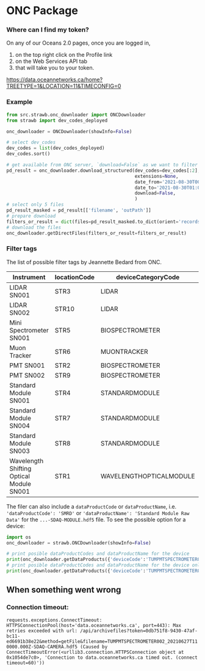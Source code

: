 # ONC Package

### Where can I find my token?
On any of our Oceans 2.0 pages, once you are logged in,
1. on the top right click on the Profile link
2. on the Web Services API tab
3. that will take you to your token.

https://data.oceannetworks.ca/home?TREETYPE=1&LOCATION=11&TIMECONFIG=0

### Example

```python
from src.strawb.onc_downloader import ONCDownloader
from strawb import dev_codes_deployed

onc_downloader = ONCDownloader(showInfo=False)

# select dev_codes
dev_codes = list(dev_codes_deployed)
dev_codes.sort()

# get available from ONC server, `download=False` as we want to filter some files
pd_result = onc_downloader.download_structured(dev_codes=dev_codes[:2],
                                               extensions=None,
                                               date_from='2021-08-30T00:00:00.000',
                                               date_to='2021-08-30T01:00:00.000',
                                               download=False,
                                               )
# select only 5 files
pd_result_masked = pd_result[['filename', 'outPath']]
# prepare download
filters_or_result = dict(files=pd_result_masked.to_dict(orient='records'))
# download the files
onc_downloader.getDirectFiles(filters_or_result=filters_or_result)
```

### Filter tags
The list of possible filter tags by Jeannette Bedard from ONC.

Instrument | locationCode | deviceCategoryCode | deviceCode 
---------- | ------------ | ------------------ |------------- 
LIDAR SN001             | STR3 | LIDAR           | TUMLIDAR001
LIDAR SN002             | STR10| LIDAR           | TUMLIDAR002
Mini Spectrometer SN001 | STR5 | BIOSPECTROMETER | TUMMINISPECTROMETER001
Muon Tracker            | STR6 | MUONTRACKER     | TUMMUONTRACKER001
PMT SN001               | STR2 | BIOSPECTROMETER | TUMPMTSPECTROMETER001 |
PMT SN002               | STR9 | BIOSPECTROMETER | TUMPMTSPECTROMETER002 |
Standard Module SN001   | STR4 | STANDARDMODULE  | TUMSTANDARDMODULE001
Standard Module SN004   | STR7 | STANDARDMODULE  | TUMSTANDARDMODULE004
Standard Module SN003   | STR8 | STANDARDMODULE  | TUMSTANDARDMODULE003
Wavelength Shifting Optical Module SN001 | STR1 | WAVELENGTHOPTICALMODULE | UMAINZWOM001

The filer can also include a `dataProductCode` or `dataProductName`, i.e. `'dataProductCode': 'SMRD'` or `'dataProductName': 'Standard Module Raw Data'` for the `...-SDAQ-MODULE.hdf5` file.
To see the possible option for a device:
``` python
import os
onc_downloader = strawb.ONCDownloader(showInfo=False)

# print posible dataProductCodes and dataProductName for the device
print(onc_downloader.getDataProducts({'deviceCode':'TUMPMTSPECTROMETER002'}))
# print posible dataProductCodes and dataProductName for the device only for hdf5-files
print(onc_downloader.getDataProducts({'deviceCode':'TUMPMTSPECTROMETER002', 'extension': 'hdf5'}))
```


## When something went wrong
### Connection timeout:
`
requests.exceptions.ConnectTimeout: HTTPSConnectionPool(host='data.oceannetworks.ca', port=443): Max retries exceeded with url: /api/archivefiles?token=0db751f8-9430-47af-bc11-ed6691b38e22&method=getFile&filename=TUMPMTSPECTROMETER002_20210627T110000.000Z-SDAQ-CAMERA.hdf5 (Caused by ConnectTimeoutError(<urllib3.connection.HTTPSConnection object at 0x1054de7c0>, 'Connection to data.oceannetworks.ca timed out. (connect timeout=60)'))
`